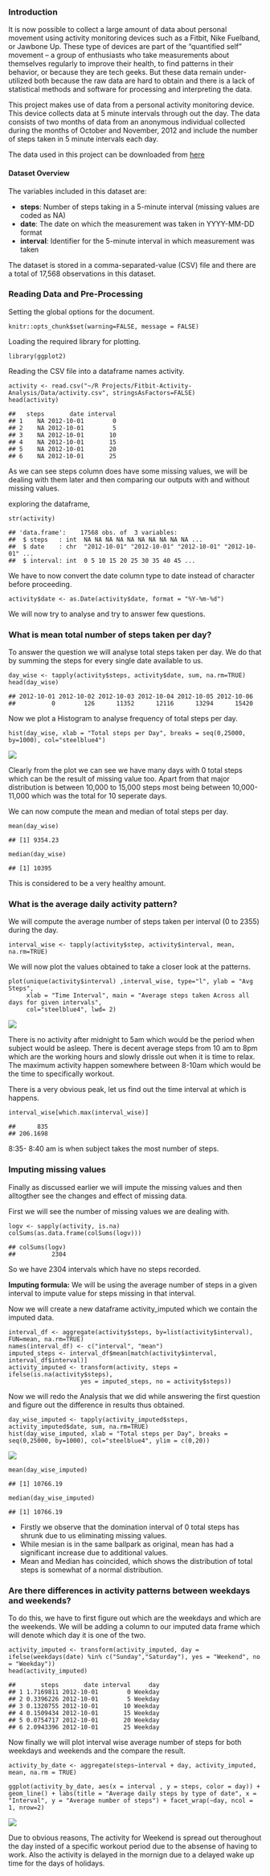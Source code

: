 ### Introduction

It is now possible to collect a large amount of data about personal
movement using activity monitoring devices such as a Fitbit, Nike
Fuelband, or Jawbone Up. These type of devices are part of the
“quantified self” movement – a group of enthusiasts who take
measurements about themselves regularly to improve their health, to find
patterns in their behavior, or because they are tech geeks. But these
data remain under-utilized both because the raw data are hard to obtain
and there is a lack of statistical methods and software for processing
and interpreting the data.

This project makes use of data from a personal activity monitoring
device. This device collects data at 5 minute intervals through out the
day. The data consists of two months of data from an anonymous
individual collected during the months of October and November, 2012 and
include the number of steps taken in 5 minute intervals each day.

The data used in this project can be downloaded from
[here](https://d396qusza40orc.cloudfront.net/repdata%2Fdata%2Factivity.zip)

#### Dataset Overview

The variables included in this dataset are:

-   **steps**: Number of steps taking in a 5-minute interval (missing
    values are coded as NA)
-   **date**: The date on which the measurement was taken in YYYY-MM-DD
    format
-   **interval**: Identifier for the 5-minute interval in which
    measurement was taken

The dataset is stored in a comma-separated-value (CSV) file and there
are a total of 17,568 observations in this dataset.

### Reading Data and Pre-Processing

Setting the global options for the document.

    knitr::opts_chunk$set(warning=FALSE, message = FALSE)

Loading the required library for plotting.

    library(ggplot2)

Reading the CSV file into a dataframe names activity.

    activity <- read.csv("~/R Projects/Fitbit-Activity-Analysis/Data/activity.csv", stringsAsFactors=FALSE)
    head(activity)

    ##   steps       date interval
    ## 1    NA 2012-10-01        0
    ## 2    NA 2012-10-01        5
    ## 3    NA 2012-10-01       10
    ## 4    NA 2012-10-01       15
    ## 5    NA 2012-10-01       20
    ## 6    NA 2012-10-01       25

As we can see steps column does have some missing values, we will be
dealing with them later and then comparing our outputs with and without
missing values.

exploring the dataframe,

    str(activity)

    ## 'data.frame':    17568 obs. of  3 variables:
    ##  $ steps   : int  NA NA NA NA NA NA NA NA NA NA ...
    ##  $ date    : chr  "2012-10-01" "2012-10-01" "2012-10-01" "2012-10-01" ...
    ##  $ interval: int  0 5 10 15 20 25 30 35 40 45 ...

We have to now convert the date column type to date instead of character
before proceeding.

    activity$date <- as.Date(activity$date, format = "%Y-%m-%d")

We will now try to analyse and try to answer few questions.

### What is mean total number of steps taken per day?

To answer the question we will analyse total steps taken per day. We do
that by summing the steps for every single date available to us.

    day_wise <- tapply(activity$steps, activity$date, sum, na.rm=TRUE)
    head(day_wise)

    ## 2012-10-01 2012-10-02 2012-10-03 2012-10-04 2012-10-05 2012-10-06 
    ##          0        126      11352      12116      13294      15420

Now we plot a Histogram to analyse frequency of total steps per day.

    hist(day_wise, xlab = "Total steps per Day", breaks = seq(0,25000, by=1000), col="steelblue4")

![](Fitbit-Activity-Analysis_files/figure-markdown_strict/unnamed-chunk-7-1.jpeg)

Clearly from the plot we can see we have many days with 0 total steps
which can be the result of missing value too. Apart from that major
distribution is between 10,000 to 15,000 steps most being between
10,000-11,000 which was the total for 10 seperate days.

We can now compute the mean and median of total steps per day.

    mean(day_wise)

    ## [1] 9354.23

    median(day_wise)

    ## [1] 10395

This is considered to be a very healthy amount.

### What is the average daily activity pattern?

We will compute the average number of steps taken per interval (0 to
2355) during the day.

    interval_wise <- tapply(activity$step, activity$interval, mean, na.rm=TRUE)

We will now plot the values obtained to take a closer look at the
patterns.

    plot(unique(activity$interval) ,interval_wise, type="l", ylab = "Avg Steps", 
         xlab = "Time Interval", main = "Average steps taken Across all days for given intervals", 
         col="steelblue4", lwd= 2)

![](Fitbit-Activity-Analysis_files/figure-markdown_strict/unnamed-chunk-11-1.jpeg)

There is no activity after midnight to 5am which would be the period
when subject would be asleep. There is decent average steps from 10 am
to 8pm which are the working hours and slowly drissle out when it is
time to relax. The maximum activity happen somewhere between 8-10am
which would be the time to specifically workout.

There is a very obvious peak, let us find out the time interval at which
is happens.

    interval_wise[which.max(interval_wise)]

    ##      835 
    ## 206.1698

8:35- 8:40 am is when subject takes the most number of steps.

### Imputing missing values

Finally as discussed earlier we will impute the missing values and then
alltogther see the changes and effect of missing data.

First we will see the number of missing values we are dealing with.

    logv <- sapply(activity, is.na)
    colSums(as.data.frame(colSums(logv)))

    ## colSums(logv) 
    ##          2304

So we have 2304 intervals which have no steps recorded.

**Imputing formula:** We will be using the average number of steps in a
given interval to impute value for steps missing in that interval.

Now we will create a new dataframe activity\_imputed which we contain
the imputed data.

    interval_df <- aggregate(activity$steps, by=list(activity$interval), FUN=mean, na.rm=TRUE)
    names(interval_df) <- c("interval", "mean")
    imputed_steps <- interval_df$mean[match(activity$interval, interval_df$interval)]
    activity_imputed <- transform(activity, steps = ifelse(is.na(activity$steps), 
                        yes = imputed_steps, no = activity$steps))

Now we will redo the Analysis that we did while answering the first
question and figure out the difference in results thus obtained.

    day_wise_imputed <- tapply(activity_imputed$steps, activity_imputed$date, sum, na.rm=TRUE)
    hist(day_wise_imputed, xlab = "Total steps per Day", breaks = seq(0,25000, by=1000), col="steelblue4", ylim = c(0,20))

![](Fitbit-Activity-Analysis_files/figure-markdown_strict/unnamed-chunk-15-1.jpeg)

    mean(day_wise_imputed)

    ## [1] 10766.19

    median(day_wise_imputed)

    ## [1] 10766.19

-   Firstly we observe that the domination interval of 0 total steps has
    shrunk due to us eliminating missing values.
-   While mesian is in the same ballpark as original, mean has had a
    significant increase due to additional values.
-   Mean and Median has coincided, which shows the distribution of total
    steps is somewhat of a normal distribution.

### Are there differences in activity patterns between weekdays and weekends?

To do this, we have to first figure out which are the weekdays and which
are the weekends. We will be adding a column to our imputed data frame
which will denote which day it is one of the two.

    activity_imputed <- transform(activity_imputed, day = ifelse(weekdays(date) %in% c("Sunday","Saturday"), yes = "Weekend", no = "Weekday"))
    head(activity_imputed)

    ##       steps       date interval     day
    ## 1 1.7169811 2012-10-01        0 Weekday
    ## 2 0.3396226 2012-10-01        5 Weekday
    ## 3 0.1320755 2012-10-01       10 Weekday
    ## 4 0.1509434 2012-10-01       15 Weekday
    ## 5 0.0754717 2012-10-01       20 Weekday
    ## 6 2.0943396 2012-10-01       25 Weekday

Now finally we will plot interval wise average number of steps for both
weekdays and weekends and the compare the result.

    activity_by_date <- aggregate(steps~interval + day, activity_imputed, mean, na.rm = TRUE)

    ggplot(activity_by_date, aes(x = interval , y = steps, color = day)) + geom_line() + labs(title = "Average daily steps by type of date", x = "Interval", y = "Average number of steps") + facet_wrap(~day, ncol = 1, nrow=2)

![](Fitbit-Activity-Analysis_files/figure-markdown_strict/unnamed-chunk-19-1.jpeg)

Due to obvious reasons, The activity for Weekend is spread out
theroughout the day insted of a specific workout period due to the
absense of having to work. Also the activity is delayed in the mornign
due to a delayed wake up time for the days of holidays.
